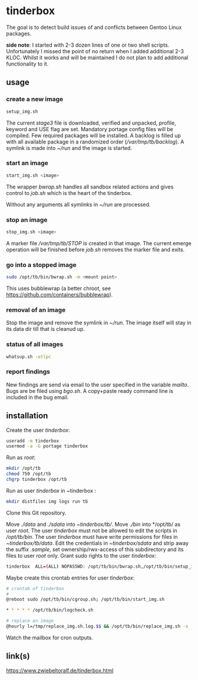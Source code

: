# tinderbox
The goal is to detect build issues of and conflicts between Gentoo Linux packages.

**side note**:
I started with 2-3 dozen lines of one or two shell scripts.
Unfortunately I missed the point of no return when I added additional 2-3 KLOC.
Whilst it works and will be maintained I do not plan to add additional functionality to it.

## usage
### create a new image

```bash
setup_img.sh
```
The current *stage3* file is downloaded, verified and unpacked, profile, keyword and USE flag are set.
Mandatory portage config files will be compiled.
Few required packages will be installed.
A backlog is filled up with all available package in a randomized order (*/var/tmp/tb/backlog*).
A symlink is made into *~/run* and the image is started.

### start an image

```bash
start_img.sh <image>
```
The wrapper *bwrap.sh* handles all sandbox related actions and gives control to *job.sh* which is the heart of the tinderbox.

Without any arguments all symlinks in *~/run* are processed.

### stop an image

```bash
stop_img.sh <image>
```
A marker file */var/tmp/tb/STOP* is created in that image.
The current emerge operation will be finished before *job.sh* removes the marker file and exits.

### go into a stopped image

```bash
sudo /opt/tb/bin/bwrap.sh -m <mount point>
```
This uses bubblewrap (a better chroot, see https://github.com/containers/bubblewrap).

### removal of an image

Stop the image and remove the symlink in *~/run*.
The image itself will stay in its data dir till that is cleanud up.

### status of all images

```bash
whatsup.sh -otlpc
```
### report findings

New findings are send via email to the user specified in the variable *mailto*.
Bugs are be filed using *bgo.sh*. A copy+paste ready command line is included in the bug email.

## installation
Create the user *tinderbox*:

```bash
useradd -m tinderbox
usermod -a -G portage tinderbox
```
Run as *root*:

```bash
mkdir /opt/tb
chmod 750 /opt/tb
chgrp tinderbox /opt/tb
```
Run as user *tinderbox* in ~tinderbox :

```bash
mkdir distfiles img logs run tb
```
Clone this Git repository.

Move *./data* and *./sdata* into *~tinderbox/tb/*.
Move *./bin* into */opt/tb/ as user *root*.
The user *tinderbox* must not be allowed to edit the scripts in */opt/tb/bin*.
The user *tinderbox* must have write permissions for files in *~tinderbox/tb/data*.
Edit the credentials in *~tinderbox/sdata* and strip away the suffix *.sample*, set ownership/rwx-access of this subdirectory and its files to user *root* only.
Grant sudo rights to the user *tinderbox*:

```bash
tinderbox  ALL=(ALL) NOPASSWD: /opt/tb/bin/bwrap.sh,/opt/tb/bin/setup_img.sh,/opt/tb/bin/cgroup.sh
```

Maybe create this crontab entries for user *tinderbox*:

```bash
# crontab of tinderbox
#
@reboot sudo /opt/tb/bin/cgroup.sh; /opt/tb/bin/start_img.sh

* * * * * /opt/tb/bin/logcheck.sh

# replace an image
@hourly l=/tmp/replace_img.sh.log.$$ && /opt/tb/bin/replace_img.sh -s '-j3' &>$l; cat $l; rm $l
```
Watch the mailbox for cron outputs.

## link(s)

https://www.zwiebeltoralf.de/tinderbox.html

